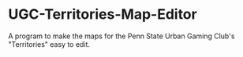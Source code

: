 UGC-Territories-Map-Editor
==========================

A program to make the maps for the Penn State Urban Gaming Club's "Territories" easy to edit.
